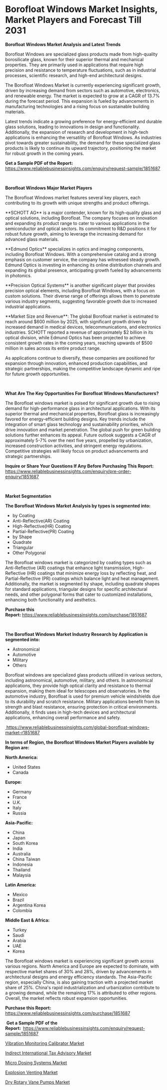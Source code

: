 <p><h1>Borofloat Windows Market Insights, Market Players and Forecast Till 2031</h1></p><p><strong>Borofloat Windows Market Analysis and Latest Trends</strong></p>
<p><p>Borofloat Windows are specialized glass products made from high-quality borosilicate glass, known for their superior thermal and mechanical properties. They are primarily used in applications that require high precision and resistance to temperature fluctuations, such as in industrial processes, scientific research, and high-end architectural designs.</p><p>The Borofloat Windows Market is currently experiencing significant growth, driven by increasing demand from sectors such as automotive, electronics, and renewable energy. The market is expected to grow at a CAGR of 13.7% during the forecast period. This expansion is fueled by advancements in manufacturing technologies and a rising focus on sustainable building materials. </p><p>Latest trends indicate a growing preference for energy-efficient and durable glass solutions, leading to innovations in design and functionality. Additionally, the expansion of research and development in high-tech applications is enhancing the versatility of Borofloat Windows. As industries pivot towards greater sustainability, the demand for these specialized glass products is likely to continue its upward trajectory, positioning the market for robust growth in the coming years.</p></p>
<p><strong>Get a Sample PDF of the Report:&nbsp;</strong> <a href="https://www.reliablebusinessinsights.com/enquiry/request-sample/1851687?utm_campaign=75&utm_medium=2&utm_source=Github&utm_content=ia&utm_term=19102024&utm_id=borofloat-windows">https://www.reliablebusinessinsights.com/enquiry/request-sample/1851687</a></p>
<p>&nbsp;</p>
<p><strong>Borofloat Windows Major Market Players</strong></p>
<p><p>The Borofloat Windows market features several key players, each contributing to its growth with unique strengths and product offerings. </p><p>**SCHOTT AG** is a major contender, known for its high-quality glass and optical solutions, including Borofloat. The company focuses on innovation and expanding its product range to cater to various applications in the semiconductor and optical sectors. Its commitment to R&D positions it for robust future growth, aiming to leverage the increasing demand for advanced glass materials.</p><p>**Edmund Optics** specializes in optics and imaging components, including Borofloat Windows. With a comprehensive catalog and a strong emphasis on customer service, the company has witnessed steady growth. Edmund Optics is investing in enhancing its online distribution channels and expanding its global presence, anticipating growth fueled by advancements in photonics.</p><p>**Precision Optical Systems** is another significant player that provides precision optical elements, including Borofloat Windows, with a focus on custom solutions. Their diverse range of offerings allows them to penetrate various industry segments, suggesting favorable growth due to increased industrial applications.</p><p>**Market Size and Revenue**: The global Borofloat market is estimated to reach around $600 million by 2025, with significant growth driven by increased demand in medical devices, telecommunications, and electronics industries. SCHOTT reported a revenue of approximately $2 billion in its optical division, while Edmund Optics has been projected to achieve consistent growth rates in the coming years, reaching upwards of $500 million in sales across its entire product range.</p><p>As applications continue to diversify, these companies are positioned for expansion through innovation, enhanced production capabilities, and strategic partnerships, making the competitive landscape dynamic and ripe for future growth opportunities.</p></p>
<p>&nbsp;</p>
<p><strong>What Are The Key Opportunities For Borofloat Windows Manufacturers?</strong></p>
<p><p>The Borofloat windows market is poised for significant growth due to rising demand for high-performance glass in architectural applications. With its superior thermal and mechanical properties, Borofloat glass is increasingly favored for energy-efficient building designs. Key trends include the integration of smart glass technology and sustainability priorities, which drive innovation and market penetration. The global push for green building solutions further enhances its appeal. Future outlook suggests a CAGR of approximately 5-7% over the next five years, propelled by urbanization, increased construction activities, and stringent energy regulations. Competitive strategies will likely focus on product advancements and strategic partnerships.</p></p>
<p><strong>Inquire or Share Your Questions If Any Before Purchasing This Report:</strong> <a href="https://www.reliablebusinessinsights.com/enquiry/pre-order-enquiry/1851687?utm_campaign=75&utm_medium=2&utm_source=Github&utm_content=ia&utm_term=19102024&utm_id=borofloat-windows">https://www.reliablebusinessinsights.com/enquiry/pre-order-enquiry/1851687</a></p>
<p>&nbsp;</p>
<p><strong>Market Segmentation</strong></p>
<p><strong>The Borofloat Windows Market Analysis by types is segmented into:</strong></p>
<p><ul><li>by Coating</li><li>Anti-Reflective(AR) Coating</li><li>High-Reflective(HR) Coating</li><li>Partial-Reflective(PR) Coating</li><li>by Shape</li><li>Quadrate</li><li>Triangular</li><li>Other Polygonal</li></ul></p>
<p><p>The Borofloat windows market is categorized by coating types such as Anti-Reflective (AR) coatings that enhance light transmission, High-Reflective (HR) coatings that minimize energy loss by reflecting heat, and Partial-Reflective (PR) coatings which balance light and heat management. Additionally, the market is segmented by shape, including quadrate shapes for standard applications, triangular designs for specific architectural needs, and other polygonal forms that cater to customized installations, enhancing both functionality and aesthetics.</p></p>
<p><strong>Purchase this Report:&nbsp;</strong><a href="https://www.reliablebusinessinsights.com/purchase/1851687?utm_campaign=75&utm_medium=2&utm_source=Github&utm_content=ia&utm_term=19102024&utm_id=borofloat-windows">https://www.reliablebusinessinsights.com/purchase/1851687</a></p>
<p>&nbsp;</p>
<p><strong>The Borofloat Windows Market Industry Research by Application is segmented into:</strong></p>
<p><ul><li>Astronomical</li><li>Automotive</li><li>Military</li><li>Others</li></ul></p>
<p><p>Borofloat windows are specialized glass products utilized in various sectors, including astronomical, automotive, military, and others. In astronomical applications, they provide high optical clarity and resistance to thermal expansion, making them ideal for telescopes and observatories. In the automotive industry, Borofloat is used for premium vehicle windshields due to its durability and scratch resistance. Military applications benefit from its strength and blast resistance, ensuring protection in critical environments. Additionally, it finds uses in high-tech devices and architectural applications, enhancing overall performance and safety.</p></p>
<p><a href="https://www.reliablebusinessinsights.com/global-borofloat-windows-market-r1851687?utm_campaign=75&utm_medium=2&utm_source=Github&utm_content=ia&utm_term=19102024&utm_id=borofloat-windows">&nbsp;https://www.reliablebusinessinsights.com/global-borofloat-windows-market-r1851687</a></p>
<p><strong>In terms of Region, the Borofloat Windows Market Players available by Region are:</strong></p>
<p>
    <p> <strong> North America: </strong>
        <ul>
            <li>United States</li>
            <li>Canada</li>
        </ul>
        </p> 
    <p> <strong> Europe: </strong>
        <ul>
            <li>Germany</li>
            <li>France</li>
            <li>U.K.</li>
            <li>Italy</li>
            <li>Russia</li>
        </ul>
        </p> 
    <p> <strong> Asia-Pacific: </strong>
        <ul>
            <li>China</li>
            <li>Japan</li>
            <li>South Korea</li>
            <li>India</li>
            <li>Australia</li>
            <li>China Taiwan</li>
            <li>Indonesia</li>
            <li>Thailand</li>
            <li>Malaysia</li>
        </ul>
        </p> 
    <p> <strong> Latin America: </strong>
        <ul>
            <li>Mexico</li>
            <li>Brazil</li>
            <li>Argentina Korea</li>
            <li>Colombia</li>
        </ul>
        </p> 
    <p> <strong> Middle East & Africa: </strong>
        <ul>
            <li>Turkey</li>
            <li>Saudi</li>
            <li>Arabia</li>
            <li>UAE</li>
            <li>Korea</li>
        </ul>
    </p>
    </p>
<p><p>The Borofloat windows market is experiencing significant growth across various regions. North America and Europe are expected to dominate, with respective market shares of 30% and 28%, driven by advancements in architectural designs and energy efficiency standards. The Asia-Pacific region, especially China, is also gaining traction with a projected market share of 25%. China's rapid industrialization and urbanization contribute to a growing demand, while the remaining 17% is attributed to other regions. Overall, the market reflects robust expansion opportunities.</p></p>
<p><strong>Purchase this Report: </strong><a href="https://www.reliablebusinessinsights.com/purchase/1851687?utm_campaign=75&utm_medium=2&utm_source=Github&utm_content=ia&utm_term=19102024&utm_id=borofloat-windows">https://www.reliablebusinessinsights.com/purchase/1851687</a></p>
<p>&nbsp;<strong>Get a Sample PDF of the Report:&nbsp;&nbsp;</strong><a href="https://www.reliablebusinessinsights.com/enquiry/request-sample/1851687?utm_campaign=75&utm_medium=2&utm_source=Github&utm_content=ia&utm_term=19102024&utm_id=borofloat-windows">https://www.reliablebusinessinsights.com/enquiry/request-sample/1851687</a></p>
<p><strong></strong></p>
<p><p><a href="https://github.com/shivermasallash/Market-Research-Report-List-1/blob/main/vibration-monitoring-calibrator-market.md?utm_campaign=75&utm_medium=2&utm_source=Github&utm_content=ia&utm_term=19102024&utm_id=borofloat-windows">Vibration Monitoring Calibrator Market</a></p><p><a href="https://github.com/pespeyervi/Market-Research-Report-List-1/blob/main/indirect-international-tax-advisory-market.md?utm_campaign=75&utm_medium=2&utm_source=Github&utm_content=ia&utm_term=19102024&utm_id=borofloat-windows">Indirect International Tax Advisory Market</a></p><p><a href="https://issuu.com/reportprime-2/docs/micro-dosing-systems-market-size-20_c1b0230beb9f2d?utm_campaign=75&utm_medium=2&utm_source=Github&utm_content=ia&utm_term=19102024&utm_id=borofloat-windows">Micro Dosing Systems Market</a></p><p><a href="https://issuu.com/reportprime-2/docs/explosion-venting-market-size-2030._424c39409025a8?utm_campaign=75&utm_medium=2&utm_source=Github&utm_content=ia&utm_term=19102024&utm_id=borofloat-windows">Explosion Venting Market</a></p><p><a href="https://www.linkedin.com/pulse/dry-rotary-vane-pumps-industry-insights-report-analyzing-kqzre?utm_campaign=75&utm_medium=2&utm_source=Github&utm_content=ia&utm_term=19102024&utm_id=borofloat-windows">Dry Rotary Vane Pumps Market</a></p></p>